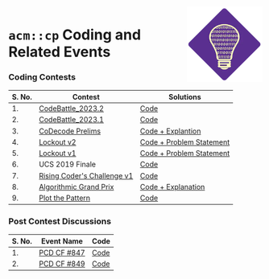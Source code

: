 <img src="asset/cp.webp" align="right" width="150px">

# `acm::cp` Coding and Related Events

### Coding Contests

| S. No. | Contest                                                                                                 | Solutions                                                 |
| ------ | ------------------------------------------------------------------------------------------------------- | --------------------------------------------------------- |
| 1.     | [CodeBattle_2023.2](https://p.hck.re/wQPx)                                                              | [Code](./CodeBattle/CodeBattlle_2023.2/)                  |
| 2.     | [CodeBattle_2023.1](https://p.hck.re/sY5X)                                                              | [Code](./CodeBattle/CodeBattle_2023.1/)                   |
| 3.     | [CoDecode Prelims](https://www.hackerrank.com/contests/codecode-pec/challenges)                         | [Code + Explantion](./coDecode_2022/)                     |
| 4.     | [Lockout v2](https://www.hackerrank.com/contests/lockout-v2-pec-acm/challenges)                         | [Code + Problem Statement](./Lockout/Lockout_v2/)         |
| 5.     | [Lockout v1](https://www.hackerrank.com/contests/lockout-v1-pec-acm/challenges)                         | [Code + Problem Statement](./Lockout/Lockout_v1/)         |
| 6.     | UCS 2019 Finale                                                                                         | [Code](./UCS_Finale/)                                     |
| 7.     | [Rising Coder's Challenge v1](https://www.hackerrank.com/contests/risingcoders-challenge/challenges)    | [Code](./RisingCodersChallenge/RisingCodersChallenge_v1/) |
| 8.     | [Algorithmic Grand Prix](https://hackerrank.com/contests/algorithmic-grand-prix-pecfest2023/challenges) | [Code + Explanation](./AlgorithmicGrandPrix/)             |
| 9.     | [Plot the Pattern](https://www.hackerrank.com/contests/plot-the-pattern/challenges) | [Code](./Plot-the-Pattern/)             |

### Post Contest Discussions

| S. No. | Event Name                                         | Code                      |
| ------ | -------------------------------------------------- | ------------------------- |
| 1.     | [PCD CF #847](https://codeforces.com/contest/1790) | [Code](./PCD/PCD_CF847_Div3/) |
| 2.     | [PCD CF #849](https://codeforces.com/contest/1791) | [Code](./PCD/PCD_CF849_Div4/) |